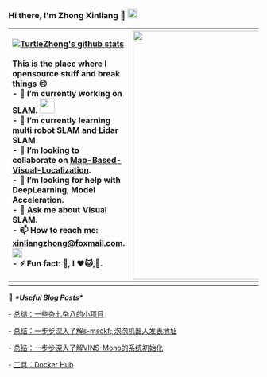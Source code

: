 ### Hi there, I'm Zhong Xinliang 👋 <img src="https://media.giphy.com/media/DUO76cKAFAObu/giphy.gif" height="20">


| [![TurtleZhong's github stats](https://github-readme-stats.vercel.app/api?username=TurtleZhong&count_private=true&show_icons=true&theme=default)](www.xinliang-zhong.vip) <br/><br/>This is the place where I opensource stuff and break things 😢<br/>- 🔭 I’m currently working on SLAM. <img src="https://media.giphy.com/media/WUlplcMpOCEmTGBtBW/giphy.gif" width="30"><br/>- 🌱 I’m currently learning multi robot SLAM and Lidar SLAM<br/>- 👯 I’m looking to collaborate on [Map-Based-Visual-Localization](https://github.com/TurtleZhong/Map-based-Visual-Localization).<br/>- 🤔 I’m looking for help with DeepLearning, Model Acceleration.<br/>- 💬 Ask me about Visual SLAM.<br/>- 📫 How to reach me: xinliangzhong@foxmail.com. <img src="https://media.giphy.com/media/WrlVBo6lEJEVA8EJOs/giphy.gif" height="20"><br/>- ⚡ Fun fact: 🏃, I ❤️🐱,🐶. | <img src="https://timgsa.baidu.com/timg?image&quality=80&size=b9999_10000&sec=1599119144891&di=dc7a53704b787ff6e1a8d5cab19d523a&imgtype=0&src=http%3A%2F%2Fimg.yxad.cn%2Fimages%2F20180815%2F571fbd73942f4575bbbee91600f5b67e.gif" height="500"> |
| :----------------------------------------------------------- | :-------------------: |
|                                                              |                       |

📕 ***\*Useful Blog Posts\****

\- [总结：一些杂七杂八的小项目](https://github.com/TurtleZhong/Projects-Summary)

\- [总结：一步步深入了解s-msckf; ](http://www.xinliang-zhong.vip/msckf_notes/) [泡泡机器人发表地址](https://www.sohu.com/a/271224863_715754)

\- [总结：一步步深入了解VINS-Mono的系统初始化](http://www.xinliang-zhong.vip/vins_notes/)

\- [工具：Docker Hub](https://hub.docker.com/r/xinliangzhong/1604-tf1.2cc-cuda9.0-cudnn7.0-ros)
